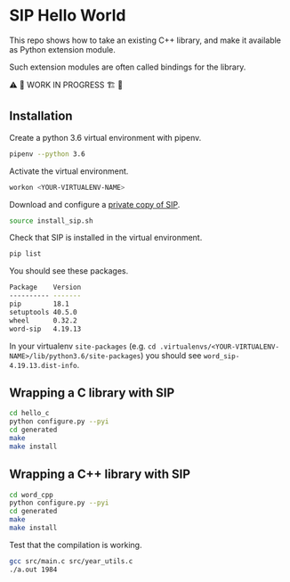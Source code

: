 # SIP Hello World

This repo shows how to take an existing C++ library, and make it available as Python extension module.

Such extension modules are often called bindings for the library.

:warning: :construction_worker: WORK IN PROGRESS :building_construction: :construction:


## Installation

Create a python 3.6 virtual environment with pipenv.

```sh
pipenv --python 3.6
```

Activate the virtual environment.

```sh
workon <YOUR-VIRTUALENV-NAME>
```

Download and configure a [private copy of SIP](http://pyqt.sourceforge.net/Docs/sip4/installation.html#configuring-a-private-copy-of-the-sip-module).

```sh
source install_sip.sh
```

Check that SIP is installed in the virtual environment.

```sh
pip list
```

You should see these packages.

```sh
Package    Version
---------- -------
pip        18.1   
setuptools 40.5.0 
wheel      0.32.2 
word-sip   4.19.13
```

In your virtualenv `site-packages` (e.g. `cd .virtualenvs/<YOUR-VIRTUALENV-NAME>/lib/python3.6/site-packages`) you should see `word_sip-4.19.13.dist-info`.


## Wrapping a C library with SIP

```sh
cd hello_c
python configure.py --pyi
cd generated
make
make install
```


## Wrapping a C++ library with SIP

```sh
cd word_cpp
python configure.py --pyi
cd generated
make
make install
```

Test that the compilation is working.

```sh
gcc src/main.c src/year_utils.c
./a.out 1984
```
